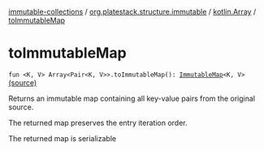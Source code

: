 [immutable-collections](../../index.md) / [org.platestack.structure.immutable](../index.md) / [kotlin.Array](index.md) / [toImmutableMap](.)

# toImmutableMap

`fun <K, V> Array<Pair<K, V>>.toImmutableMap(): `[`ImmutableMap`](../-immutable-map.md)`<K, V>` [(source)](https://github.com/PlateStack/immutable-collections/blob/v0.1.0-alpha/src/main/kotlin/org/platestack/structure/immutable/ImmutableMaps.kt#L141)

Returns an immutable map containing all key-value pairs from the original source.

The returned map preserves the entry iteration order.

The returned map is serializable

